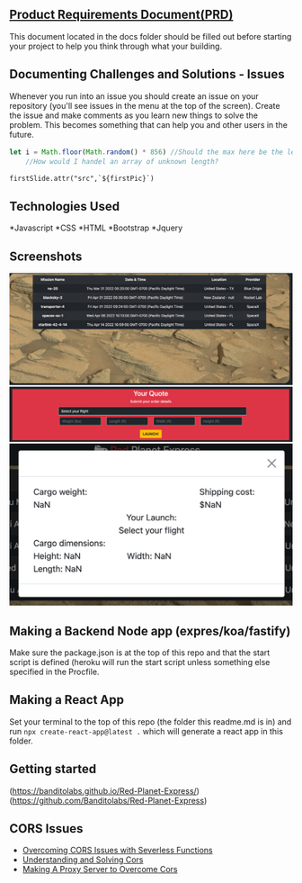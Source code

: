 ## [Product Requirements Document(PRD)](./docs/prd.md)

This document located in the docs folder should be filled out before starting your project to help you think through what your building. 

## Documenting Challenges and Solutions - Issues

Whenever you run into an issue you should create an issue on your repository (you'll see issues in the menu at the top of the screen). Create the issue and make comments as you learn new things to solve the problem. This becomes something that can help you and other users in the future.
``` javascript
let i = Math.floor(Math.random() * 856) //Should the max here be the length value of the array? 
    //How would I handel an array of unknown length?
```
``` jquery
firstSlide.attr("src",`${firstPic}`) 
```

## Technologies Used

*Javascript
*CSS
*HTML
*Bootstrap
*Jquery


## Screenshots

![Carousel and Table](assets/Red_Planet_Express.png?raw=true)
![Quote](assets/Red_Planet_Express-2.png?raw=true)
![Modal](assets/Red_Planet_Express-3.png)


## Making a Backend Node app (expres/koa/fastify)

Make sure the package.json is at the top of this repo and that the start script is defined (heroku will run the start script unless something else specified in the Procfile.

## Making a React App

Set your terminal to the top of this repo (the folder this readme.md is in) and run `npx create-react-app@latest .` which will generate a react app in this folder.

## Getting started
(https://banditolabs.github.io/Red-Planet-Express/)
(https://github.com/Banditolabs/Red-Planet-Express)

## CORS Issues

- [Overcoming CORS Issues with Severless Functions](https://www.youtube.com/watch?v=wCO4ZLJEDB8)
- [Understanding and Solving Cors](https://www.youtube.com/watch?v=fsMKB7PJoFY)
- [Making A Proxy Server to Overcome Cors](https://www.youtube.com/watch?v=5CFafWpWwxo)
